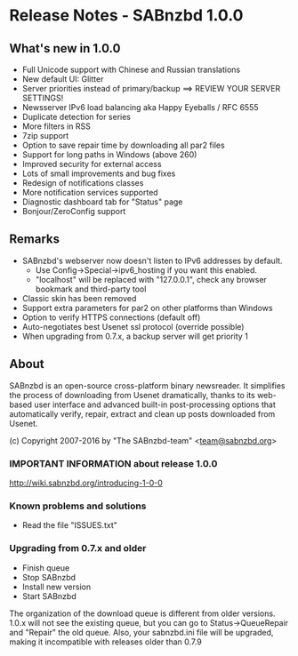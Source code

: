 Release Notes  -  SABnzbd 1.0.0
===============================

## What's new in 1.0.0

- Full Unicode support with Chinese and Russian translations
- New default UI: Glitter
- Server priorities instead of primary/backup ==> REVIEW YOUR SERVER SETTINGS!
- Newsserver IPv6 load balancing aka Happy Eyeballs / RFC 6555
- Duplicate detection for series
- More filters in RSS
- 7zip support
- Option to save repair time by downloading all par2 files
- Support for long paths in Windows (above 260)
- Improved security for external access
- Lots of small improvements and bug fixes
- Redesign of notifications classes
- More notification services supported
- Diagnostic dashboard tab for "Status" page
- Bonjour/ZeroConfig support

## Remarks
- SABnzbd's webserver now doesn't listen to IPv6 addresses by default.
  - Use Config->Special->ipv6_hosting if you want this enabled.
  - "localhost" will be replaced with "127.0.0.1", check any browser bookmark and third-party tool
- Classic skin has been removed
- Support extra parameters for par2 on other platforms than Windows
- Option to verify HTTPS connections (default off)
- Auto-negotiates best Usenet ssl protocol (override possible)
- When upgrading from 0.7.x, a backup server will get priority 1


## About
  SABnzbd is an open-source cross-platform binary newsreader.
  It simplifies the process of downloading from Usenet dramatically,
  thanks to its web-based user interface and advanced
  built-in post-processing options that automatically verify, repair,
  extract and clean up posts downloaded from Usenet.

  (c) Copyright 2007-2016 by "The SABnzbd-team" \<team@sabnzbd.org\>


### IMPORTANT INFORMATION about release 1.0.0
<http://wiki.sabnzbd.org/introducing-1-0-0>

### Known problems and solutions
- Read the file "ISSUES.txt"

### Upgrading from 0.7.x and older
- Finish queue
- Stop SABnzbd
- Install new version
- Start SABnzbd

The organization of the download queue is different from older versions.
1.0.x will not see the existing queue, but you can go to
Status->QueueRepair and "Repair" the old queue.
Also, your sabnzbd.ini file will be upgraded, making it
incompatible with releases older than 0.7.9

